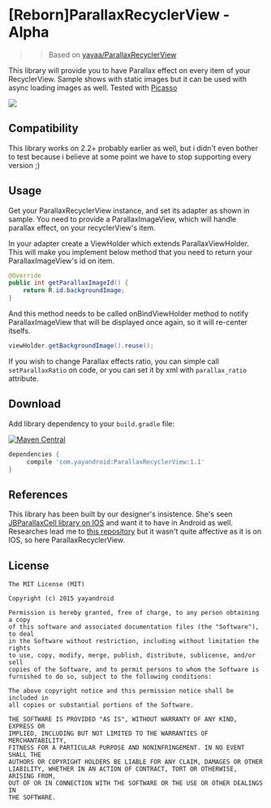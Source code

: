 # [Reborn]ParallaxRecyclerView - Alpha

>> Based on [yayaa/ParallaxRecyclerView](https://github.com/yayaa/ParallaxRecyclerView)

This library will provide you to have Parallax effect on every item of your RecyclerView. 
Sample shows with static images but it can be used with async loading images as well. 
Tested with [Picasso][1]

![](http://yayandroid.com/data/github_library/parallax_recyclerview/parallax_recyclerview.gif)

Compatibility
-------------
This library works on 2.2+ probably earlier as well, but i didn't even bother to test because i believe at some point we have to stop supporting every version ;)

Usage
-----
Get your ParallaxRecyclerView instance, and set its adapter as shown in sample. You need to provide a ParallaxImageView, which will handle parallax effect, on your recyclerView's item. 

In your adapter create a ViewHolder which extends ParallaxViewHolder. This will make you implement below method that you need to return your ParallaxImageView's id on item.

```java 
@Override
public int getParallaxImageId() {
    return R.id.backgroundImage;
}
``` 

And this method needs to be called onBindViewHolder method to notify ParallaxImageView that will be displayed once again, so it will re-center itselfs.

```java 
viewHolder.getBackgroundImage().reuse();
```

If you wish to change Parallax effects ratio, you can simple call `setParallaxRatio` on code, or you can set it by xml with `parallax_ratio` attribute.

## Download
Add library dependency to your `build.gradle` file:

[![Maven Central](https://img.shields.io/maven-central/v/com.yayandroid/ParallaxRecyclerView.svg)](http://search.maven.org/#search%7Cga%7C1%7CParallaxRecyclerView)
```groovy
dependencies {    
     compile 'com.yayandroid:ParallaxRecyclerView:1.1'
}
```

References
----------

This library has been built by our designer's insistence. She's seen [JBParallaxCell library on IOS][2] and want it to have in Android as well. Researches lead me to [this repository][3] but it wasn't quite affective as it is on IOS, so here ParallaxRecyclerView.

## License

```
The MIT License (MIT)

Copyright (c) 2015 yayandroid

Permission is hereby granted, free of charge, to any person obtaining a copy
of this software and associated documentation files (the "Software"), to deal
in the Software without restriction, including without limitation the rights
to use, copy, modify, merge, publish, distribute, sublicense, and/or sell
copies of the Software, and to permit persons to whom the Software is
furnished to do so, subject to the following conditions:

The above copyright notice and this permission notice shall be included in
all copies or substantial portions of the Software.

THE SOFTWARE IS PROVIDED "AS IS", WITHOUT WARRANTY OF ANY KIND, EXPRESS OR
IMPLIED, INCLUDING BUT NOT LIMITED TO THE WARRANTIES OF MERCHANTABILITY,
FITNESS FOR A PARTICULAR PURPOSE AND NONINFRINGEMENT. IN NO EVENT SHALL THE
AUTHORS OR COPYRIGHT HOLDERS BE LIABLE FOR ANY CLAIM, DAMAGES OR OTHER
LIABILITY, WHETHER IN AN ACTION OF CONTRACT, TORT OR OTHERWISE, ARISING FROM,
OUT OF OR IN CONNECTION WITH THE SOFTWARE OR THE USE OR OTHER DEALINGS IN
THE SOFTWARE.
```

[1]: https://github.com/square/picasso
[2]: https://github.com/jberlana/JBParallaxCell
[3]: https://github.com/bopbi/Android-Parallax-ListView-Item
